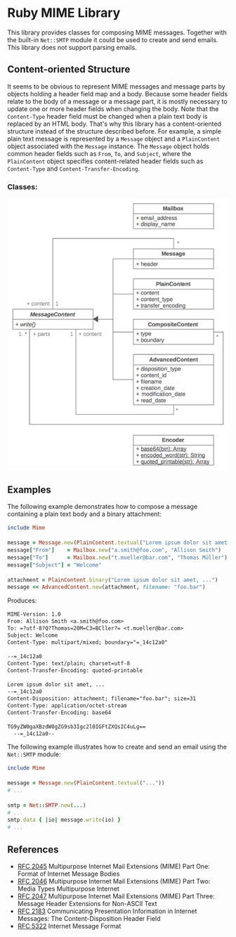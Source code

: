 # Ruby MIME Library

This library provides classes for composing MIME messages. Together with the
built-in `Net::SMTP` module it could be used to create and send emails. This
library does not support parsing emails.

## Content-oriented Structure

It seems to be obvious to represent MIME messages and message parts by objects
holding a header field map and a body. Because some header fields relate to
the body of a message or a message part, it is mostly necessary to update one
or more header fields when changing the body. Note that the `Content-Type`
header field must be changed when a plain text body is replaced by an HTML
body. That's why this library has a content-oriented structure instead of the
structure described before. For example, a simple plain text message is
represented by a `Message` object and a `PlainContent` object associated with
the `Message` instance. The `Message` object holds common header fields such
as `From`, `To`, and `Subject`, where the `PlainContent` object specifies
content-related header fields such as `Content-Type` and
`Content-Transfer-Encoding`.

### Classes:

![Classes](/doc/images/classes.png)

## Examples

The following example demonstrates how to compose a message containing a plain
text body and a binary attachment:

```ruby
include Mime

message = Message.new(PlainContent.textual("Lorem ipsum dolor sit amet, ..."))
message["From"]    = Mailbox.new("a.smith@foo.com", "Allison Smith")
message["To"]      = Mailbox.new("t.mueller@bar.com", "Thomas Müller")
message["Subject"] = "Welcome"

attachment = PlainContent.binary("Lorem ipsum dolor sit amet, ...")
message << AdvancedContent.new(attachment, filename: "foo.bar")
```

Produces:

```
MIME-Version: 1.0
From: Allison Smith <a.smith@foo.com>
To: =?utf-8?Q?Thomas=20M=C3=BCller?= <t.mueller@bar.com>
Subject: Welcome
Content-Type: multipart/mixed; boundary="=_14c12a0"

--=_14c12a0
Content-Type: text/plain; charset=utf-8
Content-Transfer-Encoding: quoted-printable

Lorem ipsum dolor sit amet, ...
--=_14c12a0
Content-Disposition: attachment; filename="foo.bar"; size=31
Content-Type: application/octet-stream
Content-Transfer-Encoding: base64

TG9yZW0gaXBzdW0gZG9sb3Igc2l0IGFtZXQsIC4uLg==
  --=_14c12a0--
```

The following example illustrates how to create and send an email using
the `Net::SMTP` module:

```ruby
include Mime

message = Message.new(PlainContent.textual("..."))
# ...

smtp = Net::SMTP.new(...)
# ...
smtp.data { |io| message.write(io) }
# ...
```

## References

* [RFC 2045](https://tools.ietf.org/html/rfc2045) Multipurpose Internet Mail
  Extensions (MIME) Part One: Format of Internet Message Bodies
* [RFC 2046](https://tools.ietf.org/html/rfc2046) Multipurpose Internet Mail
  Extensions (MIME) Part Two: Media Types Multipurpose Internet
* [RFC 2047](https://tools.ietf.org/html/rfc2047) Multipurpose Internet Mail
  Extensions (MIME) Part Three: Message Header Extensions for Non-ASCII Text
* [RFC 2183](https://tools.ietf.org/html/rfc2183) Communicating Presentation
  Information in Internet Messages: The Content-Disposition Header Field
* [RFC 5322](https://tools.ietf.org/html/rfc5322) Internet Message Format
